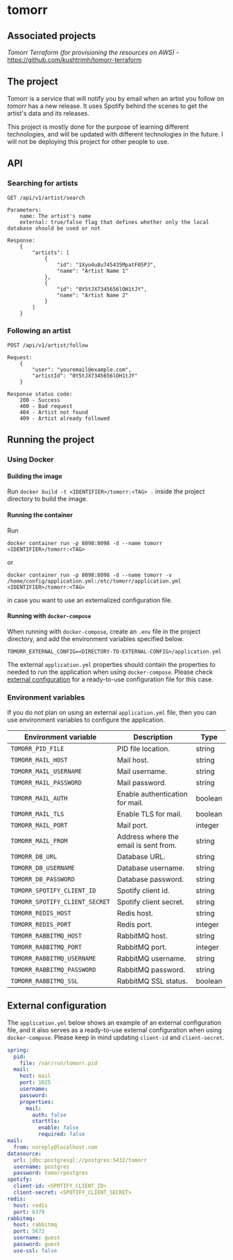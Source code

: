 # tomorr

## Associated projects

*Tomorr Terraform (_for provisioning the resources on AWS_)* - https://github.com/kushtrimh/tomorr-terraform

## The project

Tomorr is a service that will notify you by email when an artist you follow on _tomorr_ has a new release.
It uses Spotify behind the scenes to get the artist's data and its releases.

This project is mostly done for the purpose of learning different technologies,
and will be updated with different technologies in the future. I will not be deploying this project for other people to
use.

## API

### Searching for artists

    GET /api/v1/artist/search

    Parameters:
        name: The artist's name
        external: true/false flag that defines whether only the local database should be used or not

    Response:
        {
            "artists": [
                {
                    "id": "1Xyo4u8u745435MpatF05PJ",
                    "name": "Artist Name 1"
                },
                {
                    "id": "0Y5tJX7345656lOH1tJY",
                    "name": "Artist Name 2"
                }
            ]
        }

### Following an artist

    POST /api/v1/artist/follow

    Request:
        {
            "user": "youremail@example.com",
            "artistId": "0Y5tJX7345656lOH1tJY"
        }

    Response status code:
        200 - Success
        400 - Bad request
        404 - Artist not found
        409 - Artist already followed

## Running the project

### Using Docker

#### Building the image

Run `docker build -t <IDENTIFIER>/tomorr:<TAG> .` inside the project directory to build the image.

#### Running the container

Run

`docker container run -p 8098:8098 -d --name tomorr <IDENTIFIER>/tomorr:<TAG>`

or

`docker container run -p 8098:8098 -d --name tomorr -v /home/config/application.yml:/etc/tomorr/application.yml <IDENTIFIER>/tomorr:<TAG>`

in case you want to use an externalized configuration file.

#### Running with `docker-compose`

When running with `docker-compose`, create an `.env` file in the project directory, and add the environment variables
specified below.

```shell
TOMORR_EXTERNAL_CONFIG=<DIRECTORY-TO-EXTERNAL-CONFIG>/application.yml
```

The external `application.yml` properties should contain the properties to needed to run the application when
using `docker-compose`. Please check [external configuration](#external-configuration) for a ready-to-use configuration
file for this case.

### Environment variables

If you do not plan on using an external `application.yml` file,
then you can use environment variables to configure the application.

| Environment variable           | Description                           | Type    |
|--------------------------------|---------------------------------------|---------|
| `TOMORR_PID_FILE`              | PID file location.                    | string  |
| `TOMORR_MAIL_HOST`             | Mail host.                            | string  |
| `TOMORR_MAIL_USERNAME`         | Mail username.                        | string  |
| `TOMORR_MAIL_PASSWORD`         | Mail password.                        | string  |
| `TOMORR_MAIL_AUTH`             | Enable authentication for mail.       | boolean |
| `TOMORR_MAIL_TLS`              | Enable TLS for mail.                  | boolean |
| `TOMORR_MAIL_PORT`             | Mail port.                            | integer |
| `TOMORR_MAIL_FROM`             | Address where the email is sent from. | string  |
| `TOMORR_DB_URL`                | Database URL.                         | string  |
| `TOMORR_DB_USERNAME`           | Database username.                    | string  |
| `TOMORR_DB_PASSWORD`           | Database password.                    | string  |
| `TOMORR_SPOTIFY_CLIENT_ID`     | Spotify client id.                    | string  |
| `TOMORR_SPOTIFY_CLIENT_SECRET` | Spotify client secret.                | string  |
| `TOMORR_REDIS_HOST`            | Redis host.                           | string  |
| `TOMORR_REDIS_PORT`            | Redis port.                           | integer |
| `TOMORR_RABBITMQ_HOST`         | RabbitMQ host.                        | string  |
| `TOMORR_RABBITMQ_PORT`         | RabbitMQ port.                        | integer |
| `TOMORR_RABBITMQ_USERNAME`     | RabbitMQ username.                    | string  |
| `TOMORR_RABBITMQ_PASSWORD`     | RabbitMQ password.                    | string  |
| `TOMORR_RABBITMQ_SSL`          | RabbitMQ SSL status.                  | boolean |

## External configuration

The `application.yml` below shows an example of an external configuration file, and it also serves as a ready-to-use
external configuration when using `docker-compose`. Please keep in mind updating `client-id` and `client-secret`.

```yaml
spring:
  pid:
    file: /var/run/tomorr.pid
  mail:
    host: mail
    port: 1025
    username:
    password:
    properties:
      mail:
        auth: false
        starttls:
          enable: false
          required: false
mail:
  from: noreply@localhost.com
datasource:
  url: jdbc:postgresql://postgres:5432/tomorr
  username: postgres
  password: tomorrpostgres
spotify:
  client-id: <SPOTIFY_CLIENT_ID>
  client-secret: <SPOTIFY_CLIENT_SECRET>
redis:
  host: redis
  port: 6379
rabbitmq:
  host: rabbitmq
  port: 5672
  username: guest
  password: guest
  use-ssl: false
```
